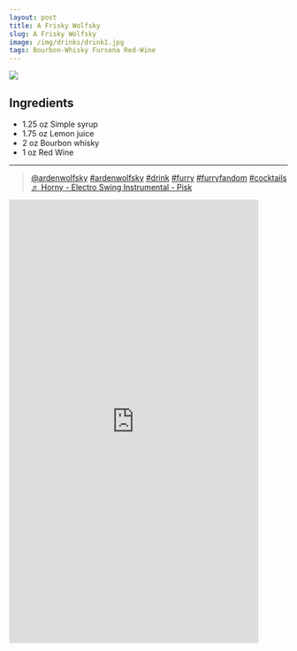 ```yaml
--- 
layout: post
title: A Frisky Wolfsky
slug: A Frisky Wolfsky
image: /img/drinks/drink1.jpg
tags: Bourbon-Whisky Fursona Red-Wine
---
```

<img src="{{ site.url }}/img/drinks/drink1.jpg" class="drink-image-post">

## Ingredients
* 1.25 oz Simple syrup
* 1.75 oz Lemon juice
* 2 oz Bourbon whisky
* 1 oz Red Wine

<hr>

<blockquote class="tiktok-embed" cite="https://www.tiktok.com/@ardenwolfsky/video/7115515592026688814" data-video-id="7115515592026688814"> <section> <a target="_blank" title="@ardenwolfsky" href="https://www.tiktok.com/@ardenwolfsky?refer=embed" rel="noopener">@ardenwolfsky</a> <a title="ardenwolfsky" target="_blank" href="https://www.tiktok.com/tag/ardenwolfsky?refer=embed" rel="noopener">#ardenwolfsky</a> <a title="drink" target="_blank" href="https://www.tiktok.com/tag/drink?refer=embed" rel="noopener">#drink</a> <a title="furry" target="_blank" href="https://www.tiktok.com/tag/furry?refer=embed" rel="noopener">#furry</a> <a title="furryfandom" target="_blank" href="https://www.tiktok.com/tag/furryfandom?refer=embed" rel="noopener">#furryfandom</a> <a title="cocktails" target="_blank" href="https://www.tiktok.com/tag/cocktails?refer=embed" rel="noopener">#cocktails</a> <a target="_blank" title="♬ Horny - Electro Swing Instrumental - Pisk" href="https://www.tiktok.com/music/Horny-Electro-Swing-Instrumental-6816791095914006530?refer=embed" rel="noopener">♬ Horny - Electro Swing Instrumental - Pisk</a> </section> </blockquote> <script async="" src="https://www.tiktok.com/embed.js"></script>

<div class="youtube-iframe"><iframe width="451" height="801" src="https://www.youtube.com/embed/UD3mAL3Bcu4" title="" frameborder="0" allow="accelerometer; autoplay; clipboard-write; encrypted-media; gyroscope; picture-in-picture; web-share" allowfullscreen=""></iframe></div>